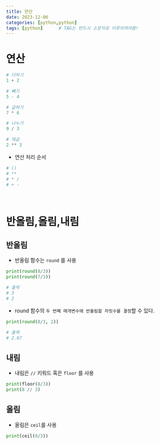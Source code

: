 ```yaml
---
title: 연산
date: 2023-12-06
categories: [python,python]
tags: [python]		# TAG는 반드시 소문자로 이루어져야함!
---
```



# **연산**

```py
# 더하기
1 + 2

# 빼기
5 - 4

# 곱하기
7 * 6

# 나누기
9 / 3

# 제곱
2 ** 3 
```

* 연산 처리 순서

```py
# ()
# **
# * /
# + -
```

<br>

# **반올림,올림,내림**

## **반올림**

* 반올림 함수는 `round` 를 사용

```py
print(round(8/3))
print(round(7/3))

# 출력
# 3
# 2
```

* round 함수의 `두 번째 매개변수에 반올림할 자릿수를 결정`할 수 있다.


```py
print(round(8/3, 2))

# 출력
# 2.67
```

## **내림**

* 내림은 `//` 키워드 혹은 `floor` 를 사용

```py
print(floor(8/3))
print(8 // 3)
```

## **올림**

* 올림은 `ceil`를 사용

```py
print(ceil(8/3))
```